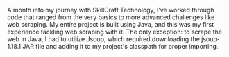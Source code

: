 A month into my journey with SkillCraft Technology, I’ve worked through code that ranged from the very basics to more advanced challenges like web scraping. My entire project is built using Java, and this was my first experience tackling web scraping with it. The only exception: to scrape the web in Java, I had to utilize Jsoup, which required downloading the jsoup-1.18.1 JAR file and adding it to my project's classpath for proper importing.
